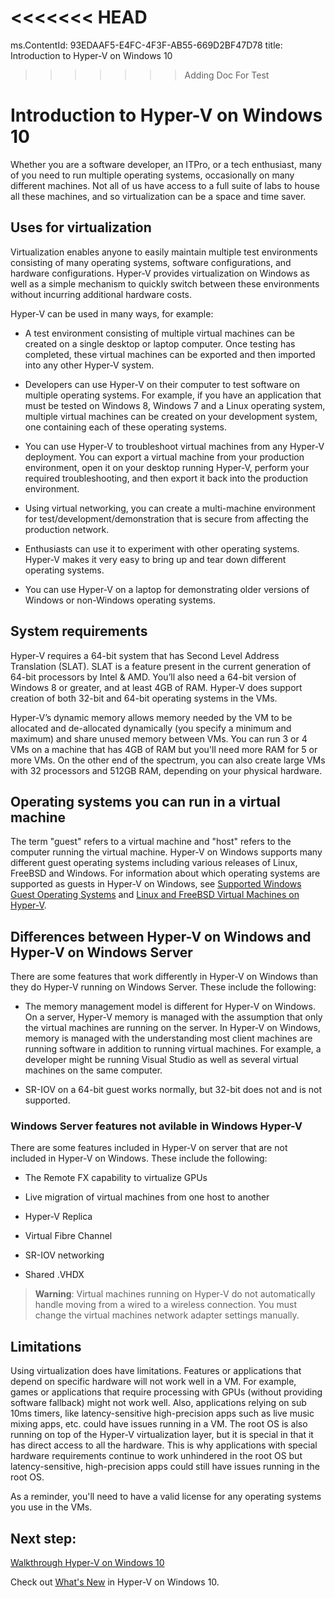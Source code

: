 <<<<<<< HEAD
=======
ms.ContentId: 93EDAAF5-E4FC-4F3F-AB55-669D2BF47D78
title: Introduction to Hyper-V on Windows 10


>>>>>>> Adding Doc For Test
# Introduction to Hyper-V on Windows 10

Whether you are a software developer, an ITPro, or a tech enthusiast, many of you need to run multiple operating systems, occasionally on many different machines. Not all of us have access to a full suite of labs to house all these machines, and so virtualization can be a space and time saver.

## Uses for virtualization
Virtualization enables anyone to easily maintain multiple test environments consisting of many operating systems, software configurations, and hardware configurations.  Hyper-V provides virtualization on Windows as well as a simple mechanism to quickly switch between these environments without incurring additional hardware costs.    

Hyper-V can be used in many ways, for example:
- A test environment consisting of multiple virtual machines can be created on a single desktop or laptop computer. Once testing has completed, these virtual machines can be exported and then imported into any other Hyper-V system.

- Developers can use Hyper-V on their computer to test software on multiple operating systems. For example, if you have an application that must be tested on Windows 8, Windows 7 and a Linux operating system, multiple virtual machines can be created on your development system, one containing each of these operating systems.

- You can use Hyper-V to troubleshoot virtual machines from any Hyper-V deployment. You can export a virtual machine from your production environment, open it on your desktop running Hyper-V, perform your required troubleshooting, and then export it back into the production environment. 

- Using virtual networking, you can create a multi-machine environment for test/development/demonstration that is secure from affecting the production network.

- Enthusiasts can use it to experiment with other operating systems. Hyper-V makes it very easy to bring up and tear down different operating systems.

- You can use Hyper-V on a laptop for demonstrating older versions of Windows or non-Windows operating systems. 


## System requirements

Hyper-V requires a 64-bit system that has Second Level Address Translation (SLAT). SLAT is a feature present in the current generation of 64-bit processors by Intel & AMD. You’ll also need a 64-bit version of Windows 8 or greater, and at least 4GB of RAM. Hyper-V does support creation of both 32-bit and 64-bit operating systems in the VMs.

Hyper-V’s dynamic memory allows memory needed by the VM to be allocated and de-allocated dynamically (you specify a minimum and maximum) and share unused memory between VMs. You can run 3 or 4 VMs on a machine that has 4GB of RAM but you'll need more RAM for 5 or more VMs. On the other end of the spectrum, you can also create large VMs with 32 processors and 512GB RAM, depending on your physical hardware.

## Operating systems you can run in a virtual machine ##

The term "guest" refers to a virtual machine and "host" refers to the computer running the virtual machine. Hyper-V on Windows supports many different guest operating systems including various releases of Linux, FreeBSD and Windows. For information about which operating systems are supported as guests in Hyper-V on Windows, see [Supported Windows Guest Operating Systems](supported_guest_os.md) and [Linux and FreeBSD Virtual Machines on Hyper-V](https://technet.microsoft.com/library/dn531030.aspx). 


## Differences between Hyper-V on Windows and Hyper-V on Windows Server
There are some features that work differently in Hyper-V on Windows than they do Hyper-V running on Windows Server. These include the following:

- The memory management model is different for Hyper-V on Windows. On a server, Hyper-V memory is managed with the assumption that only the virtual machines are running on the server. In Hyper-V on Windows, memory is managed with the understanding most client machines are running software in addition to running virtual machines. For example, a developer might be running Visual Studio as well as several virtual machines on the same computer.

- SR-IOV on a 64-bit guest works normally, but 32-bit does not and is not supported.


### Windows Server features not avilable in Windows Hyper-V
There are some features included in Hyper-V on server that are not included in Hyper-V on Windows. These include the following:

- The Remote FX capability to virtualize GPUs 

- Live migration of virtual machines from one host to another

- Hyper-V Replica

- Virtual Fibre Channel

- SR-IOV networking

- Shared .VHDX


> **Warning**: Virtual machines running on Hyper-V do not automatically handle moving from a wired to a wireless connection. You must change the virtual machines network adapter settings manually.

## Limitations
Using virtualization does have limitations. Features or applications that depend on specific hardware will not work well in a VM. For example, games or applications that require processing with GPUs (without providing software fallback) might not work well. Also, applications relying on sub 10ms timers, like latency-sensitive high-precision apps such as live music mixing apps, etc. could have issues running in a VM. The root OS is also running on top of the Hyper-V virtualization layer, but it is special in that it has direct access to all the hardware. This is why applications with special hardware requirements continue to work unhindered in the root OS but latency-sensitive, high-precision apps could still have issues running in the root OS.

As a reminder, you'll need to have a valid license for any operating systems you use in the VMs.

## Next step: 
[Walkthrough Hyper-V on Windows 10](..\quick_start\walkthrough.md) 

Check out [What's New](whats_new.md) in Hyper-V on Windows 10.

